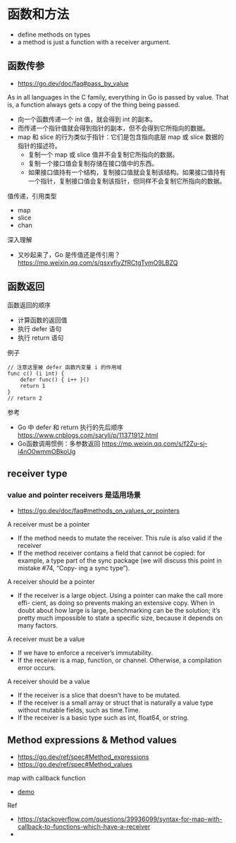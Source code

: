 # 函数和方法
- define methods on types
- a method is just a function with a receiver argument.

## 函数传参
- https://go.dev/doc/faq#pass_by_value

As in all languages in the C family, everything in Go is passed by value. That is, a function always gets a copy of the thing being passed.

- 向一个函数传递一个 int 值，就会得到 int 的副本。
- 而传递一个指针值就会得到指针的副本，但不会得到它所指向的数据。
- map 和 slice 的行为类似于指针：它们是包含指向底层 map 或 slice 数据的指针的描述符。
  - 复制一个 map 或 slice 值并不会复制它所指向的数据。
  - 复制一个接口值会复制存储在接口值中的东西。
  - 如果接口值持有一个结构，复制接口值就会复制该结构。如果接口值持有一个指针，复制接口值会复制该指针，但同样不会复制它所指向的数据。

值传递，引用类型
- map
- slice
- chan

深入理解
- 又吵起来了，Go 是传值还是传引用？https://mp.weixin.qq.com/s/qsxvfiyZfRCtgTymO9LBZQ

## 函数返回
函数返回的顺序
- 计算函数的返回值
- 执行 defer 语句
- 执行 return 语句

例子
```
// 注意这里被 defer 函数内变量 i 的作用域
func c() (i int) {
    defer func() { i++ }()
    return 1
}
// return 2
```

参考
- Go 中 defer 和 return 执行的先后顺序 https://www.cnblogs.com/saryli/p/11371912.html
- Go函数调用惯例：多参数返回 https://mp.weixin.qq.com/s/f2Zu-sj-i4nO0wmmOBkoUg

## receiver type
### value and pointer receivers 是适用场景
- https://go.dev/doc/faq#methods_on_values_or_pointers

A receiver must be a pointer
- If the method needs to mutate the receiver. This rule is also valid if the receiver
- If the method receiver contains a field that cannot be copied: for example, a type part of the sync package (we will discuss this point in mistake #74, “Copy- ing a sync type”).

A receiver should be a pointer
- If the receiver is a large object. Using a pointer can make the call more effi- cient, as doing so prevents making an extensive copy. When in doubt about how large is large, benchmarking can be the solution; it’s pretty much impossible to state a specific size, because it depends on many factors.

A receiver must be a value
- If we have to enforce a receiver’s immutability.
- If the receiver is a map, function, or channel. Otherwise, a compilation error occurs.

A receiver should be a value
- If the receiver is a slice that doesn’t have to be mutated.
- If the receiver is a small array or struct that is naturally a value type without mutable fields, such as time.Time.
- If the receiver is a basic type such as int, float64, or string.


## Method expressions & Method values
- https://go.dev/ref/spec#Method_expressions
- https://go.dev/ref/spec#Method_values

map with callback function
- [demo](map_with_callback_function.go)

Ref
- https://stackoverflow.com/questions/39936099/syntax-for-map-with-callback-to-functions-which-have-a-receiver
- 
